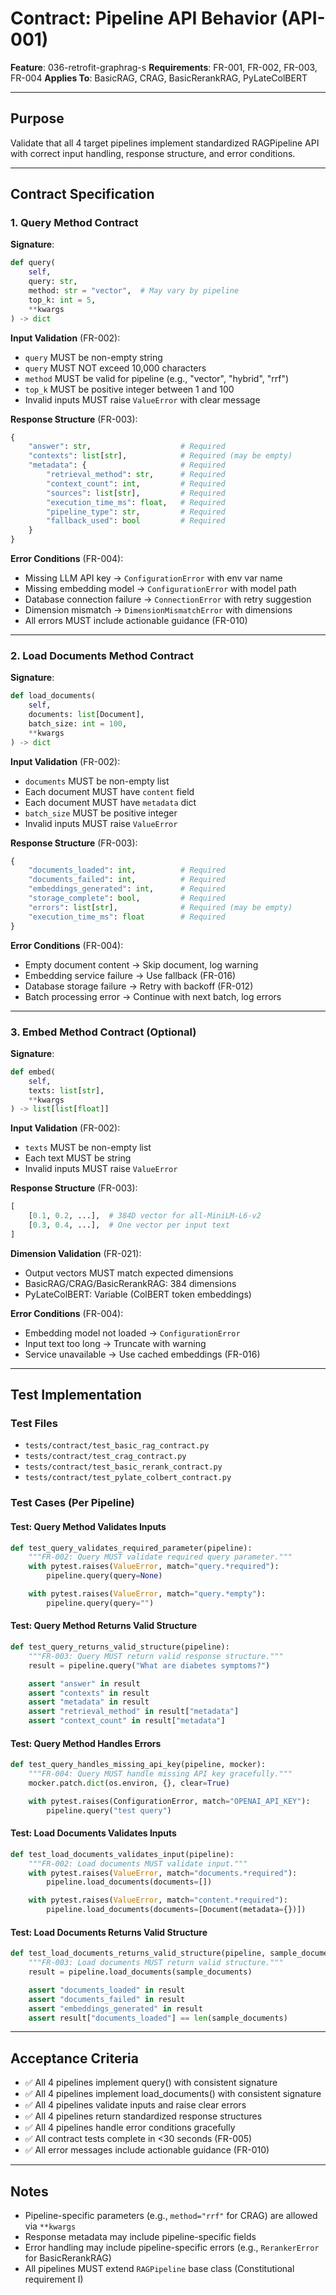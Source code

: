 # Contract: Pipeline API Behavior (API-001)

**Feature**: 036-retrofit-graphrag-s
**Requirements**: FR-001, FR-002, FR-003, FR-004
**Applies To**: BasicRAG, CRAG, BasicRerankRAG, PyLateColBERT

---

## Purpose

Validate that all 4 target pipelines implement standardized RAGPipeline API with correct input handling, response structure, and error conditions.

---

## Contract Specification

### 1. Query Method Contract

**Signature**:
```python
def query(
    self,
    query: str,
    method: str = "vector",  # May vary by pipeline
    top_k: int = 5,
    **kwargs
) -> dict
```

**Input Validation** (FR-002):
- `query` MUST be non-empty string
- `query` MUST NOT exceed 10,000 characters
- `method` MUST be valid for pipeline (e.g., "vector", "hybrid", "rrf")
- `top_k` MUST be positive integer between 1 and 100
- Invalid inputs MUST raise `ValueError` with clear message

**Response Structure** (FR-003):
```python
{
    "answer": str,                    # Required
    "contexts": list[str],            # Required (may be empty)
    "metadata": {                     # Required
        "retrieval_method": str,      # Required
        "context_count": int,         # Required
        "sources": list[str],         # Required
        "execution_time_ms": float,   # Required
        "pipeline_type": str,         # Required
        "fallback_used": bool         # Required
    }
}
```

**Error Conditions** (FR-004):
- Missing LLM API key → `ConfigurationError` with env var name
- Missing embedding model → `ConfigurationError` with model path
- Database connection failure → `ConnectionError` with retry suggestion
- Dimension mismatch → `DimensionMismatchError` with dimensions
- All errors MUST include actionable guidance (FR-010)

---

### 2. Load Documents Method Contract

**Signature**:
```python
def load_documents(
    self,
    documents: list[Document],
    batch_size: int = 100,
    **kwargs
) -> dict
```

**Input Validation** (FR-002):
- `documents` MUST be non-empty list
- Each document MUST have `content` field
- Each document MUST have `metadata` dict
- `batch_size` MUST be positive integer
- Invalid inputs MUST raise `ValueError`

**Response Structure** (FR-003):
```python
{
    "documents_loaded": int,          # Required
    "documents_failed": int,          # Required
    "embeddings_generated": int,      # Required
    "storage_complete": bool,         # Required
    "errors": list[str],              # Required (may be empty)
    "execution_time_ms": float        # Required
}
```

**Error Conditions** (FR-004):
- Empty document content → Skip document, log warning
- Embedding service failure → Use fallback (FR-016)
- Database storage failure → Retry with backoff (FR-012)
- Batch processing error → Continue with next batch, log errors

---

### 3. Embed Method Contract (Optional)

**Signature**:
```python
def embed(
    self,
    texts: list[str],
    **kwargs
) -> list[list[float]]
```

**Input Validation** (FR-002):
- `texts` MUST be non-empty list
- Each text MUST be string
- Invalid inputs MUST raise `ValueError`

**Response Structure** (FR-003):
```python
[
    [0.1, 0.2, ...],  # 384D vector for all-MiniLM-L6-v2
    [0.3, 0.4, ...],  # One vector per input text
]
```

**Dimension Validation** (FR-021):
- Output vectors MUST match expected dimensions
- BasicRAG/CRAG/BasicRerankRAG: 384 dimensions
- PyLateColBERT: Variable (ColBERT token embeddings)

**Error Conditions** (FR-004):
- Embedding model not loaded → `ConfigurationError`
- Input text too long → Truncate with warning
- Service unavailable → Use cached embeddings (FR-016)

---

## Test Implementation

### Test Files
- `tests/contract/test_basic_rag_contract.py`
- `tests/contract/test_crag_contract.py`
- `tests/contract/test_basic_rerank_contract.py`
- `tests/contract/test_pylate_colbert_contract.py`

### Test Cases (Per Pipeline)

#### Test: Query Method Validates Inputs
```python
def test_query_validates_required_parameter(pipeline):
    """FR-002: Query MUST validate required query parameter."""
    with pytest.raises(ValueError, match="query.*required"):
        pipeline.query(query=None)

    with pytest.raises(ValueError, match="query.*empty"):
        pipeline.query(query="")
```

#### Test: Query Method Returns Valid Structure
```python
def test_query_returns_valid_structure(pipeline):
    """FR-003: Query MUST return valid response structure."""
    result = pipeline.query("What are diabetes symptoms?")

    assert "answer" in result
    assert "contexts" in result
    assert "metadata" in result
    assert "retrieval_method" in result["metadata"]
    assert "context_count" in result["metadata"]
```

#### Test: Query Method Handles Errors
```python
def test_query_handles_missing_api_key(pipeline, mocker):
    """FR-004: Query MUST handle missing API key gracefully."""
    mocker.patch.dict(os.environ, {}, clear=True)

    with pytest.raises(ConfigurationError, match="OPENAI_API_KEY"):
        pipeline.query("test query")
```

#### Test: Load Documents Validates Inputs
```python
def test_load_documents_validates_input(pipeline):
    """FR-002: Load documents MUST validate input."""
    with pytest.raises(ValueError, match="documents.*required"):
        pipeline.load_documents(documents=[])

    with pytest.raises(ValueError, match="content.*required"):
        pipeline.load_documents(documents=[Document(metadata={})])
```

#### Test: Load Documents Returns Valid Structure
```python
def test_load_documents_returns_valid_structure(pipeline, sample_documents):
    """FR-003: Load documents MUST return valid structure."""
    result = pipeline.load_documents(sample_documents)

    assert "documents_loaded" in result
    assert "documents_failed" in result
    assert "embeddings_generated" in result
    assert result["documents_loaded"] == len(sample_documents)
```

---

## Acceptance Criteria

- ✅ All 4 pipelines implement query() with consistent signature
- ✅ All 4 pipelines implement load_documents() with consistent signature
- ✅ All 4 pipelines validate inputs and raise clear errors
- ✅ All 4 pipelines return standardized response structures
- ✅ All 4 pipelines handle error conditions gracefully
- ✅ All contract tests complete in <30 seconds (FR-005)
- ✅ All error messages include actionable guidance (FR-010)

---

## Notes

- Pipeline-specific parameters (e.g., `method="rrf"` for CRAG) are allowed via `**kwargs`
- Response metadata may include pipeline-specific fields
- Error handling may include pipeline-specific errors (e.g., `RerankerError` for BasicRerankRAG)
- All pipelines MUST extend `RAGPipeline` base class (Constitutional requirement I)
